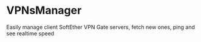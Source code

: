 # VPNsManager
Easily manage client SoftEther VPN Gate servers, fetch new ones, ping and see realtime speed
